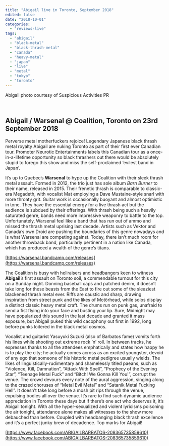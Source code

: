 ```yaml
---
title: "Abigail live in Toronto, September 2018"
edited: false
date: "2018-10-01"
categories:
  - "reviews-live"
tags:
  - "abigail"
  - "black-metal"
  - "black-thrash-metal"
  - "canada"
  - "heavy-metal"
  - "japan"
  - "live"
  - "metal"
  - "tokyo"
  - "toronto"
---
```


Abigail photo courtesy of Suspicious Activities PR

 

## Abigail / Warsenal @ Coalition, Toronto on 23rd September 2018

Perverse metal motherfuckers rejoice! Legendary Japanese black thrash metal royalty Abigail are nuking Toronto as part of their first ever Canadian tour. Promoter Neurotic Entertainments labels this Canadian tour as a once-in-a-lifetime opportunity so black thrashers out there would be absolutely stupid to forego this show and miss the self-proclaimed ‘evilest band in Japan’.

It’s up to Quebec’s **Warsenal** to hype up the Coalition with their sleek thrash metal assault. Formed in 2012, the trio just has sole album _Barn Burner_ to their name, released in 2015. Their frenetic thrash is comparable to classic-era Megadeth, with vocalist Mat employing a Dave Mustaine-style snarl with more throaty grit. Guitar work is occasionally buoyant and almost optimistic in tone. They have the essential energy for a live thrash act but the audience is subdued by their offerings. With thrash being such a heavily saturated genre, bands need more impressive weaponry to battle to the top. Unfortunately, Warsenal feel like a band that has run out of ammo and missed the thrash metal uprising last decade. Artists such as Vektor and Canada’s own Droid are pushing the boundaries of this genre nowadays and is what Warsenal are competing against. Today, there isn’t much room for another throwback band, particularly pertinent in a nation like Canada, which has produced a wealth of the genre’s titans.

[https://warsenal.bandcamp.com/releases](https://warsenal.bandcamp.com/releases)

The Coalition is busy with hellraisers and headbangers keen to witness **Abigail**’s first assault on Toronto soil, a commendable turnout for this city on a Sunday night. Donning baseball caps and patched denim, it doesn’t take long for these beasts from the East to fire out some of the sleaziest blackened thrash metal ever. Riffs are caustic and sharp, drawing inspiration from street punk and the likes of Motörhead, while solos display a distinct classic heavy metal craft. The drums run on punk gas, unafraid to send a fist flying into your face and busting your lip. Sure, Midnight may have popularized this sound in the last decade and granted it mass exposure, but Abigail puked this wild cacophony out first in 1992, long before punks loitered in the black metal cosmos.

Vocalist and guitarist Yasuyuki Suzuki (also of Barbatos fame) vomits forth his lines while shooting out extreme rock ‘n’ roll. In between tracks, he expresses thanks to all the attendees emphatically and states how happy he is to play the city; he actually comes across as an excited youngster, devoid of any ego that someone of his historic metal pedigree usually wields. The likes of linguistically-rudimentary and shamelessly titled paeans, such as “Violence, Kill, Damnation”, “Attack With Spell”, “Prophecy of the Evening Star”, “Teenage Metal Fuck” and “Bitch! We Gonna Kill You!”, corrupt the venue. The crowd devours every note of the aural aggression, singing along to the crazed choruses of “Metal Evil Metal” and “Satanik Metal Fucking Hell”. It doesn’t take long before a mosh pit rips through the venue, expulsing bodies all over the venue. It’s rare to find such dynamic audience appreciation in Toronto these days but if there’s one act who deserves it, it’s Abigail tonight. With all the hyper-sexualized and violent lyricisms poisoning the air tonight, attendance alone makes all witnesses to the show more debauched than before. Coupled with headbanging black thrash excellence and it’s a perfect junky brew of decadence. Top marks for Abigail!

[https://www.facebook.com/ABIGAILBARBATOS-208365735859610](https://www.facebook.com/ABIGAILBARBATOS-208365735859610)
